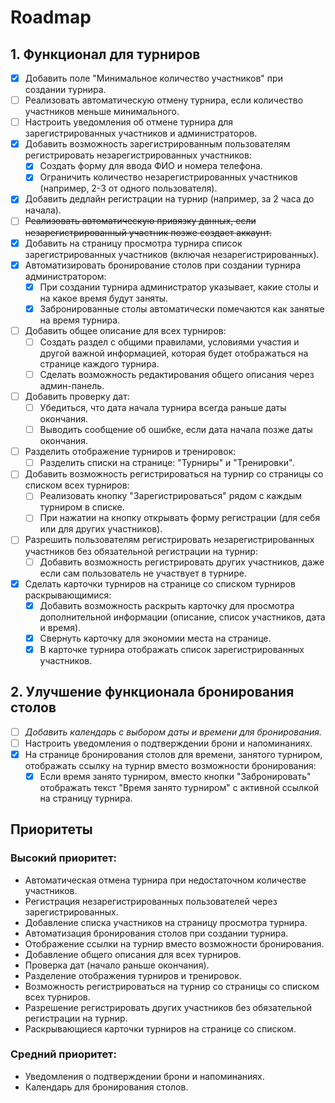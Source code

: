 # Roadmap

## 1. Функционал для турниров
- [x] Добавить поле "Минимальное количество участников" при создании турнира.
- [ ] Реализовать автоматическую отмену турнира, если количество участников меньше минимального.
- [ ] Настроить уведомления об отмене турнира для зарегистрированных участников и администраторов.
- [x] Добавить возможность зарегистрированным пользователям регистрировать незарегистрированных участников:
  - [x] Создать форму для ввода ФИО и номера телефона.
  - [x] Ограничить количество незарегистрированных участников (например, 2-3 от одного пользователя).
- [x] Добавить дедлайн регистрации на турнир (например, за 2 часа до начала).
- [ ] ~~Реализовать автоматическую привязку данных, если незарегистрированный участник позже создает аккаунт.~~
- [x] Добавить на страницу просмотра турнира список зарегистрированных участников (включая незарегистрированных).
- [x] Автоматизировать бронирование столов при создании турнира администратором:
  - [x] При создании турнира администратор указывает, какие столы и на какое время будут заняты.
  - [x] Забронированные столы автоматически помечаются как занятые на время турнира.
- [ ] Добавить общее описание для всех турниров:
  - [ ] Создать раздел с общими правилами, условиями участия и другой важной информацией, которая будет отображаться на странице каждого турнира.
  - [ ] Сделать возможность редактирования общего описания через админ-панель.
- [ ] Добавить проверку дат:
  - [ ] Убедиться, что дата начала турнира всегда раньше даты окончания.
  - [ ] Выводить сообщение об ошибке, если дата начала позже даты окончания.
- [ ] Разделить отображение турниров и тренировок:
  - [ ] Разделить списки на странице: "Турниры" и "Тренировки".
- [ ] Добавить возможность регистрироваться на турнир со страницы со списком всех турниров:
  - [ ] Реализовать кнопку "Зарегистрироваться" рядом с каждым турниром в списке.
  - [ ] При нажатии на кнопку открывать форму регистрации (для себя или для других участников).
- [ ] Разрешить пользователям регистрировать незарегистрированных участников без обязательной регистрации на турнир:
  - [ ] Добавить возможность регистрировать других участников, даже если сам пользователь не участвует в турнире.
- [x] Сделать карточки турниров на странице со списком турниров раскрывающимися:
  - [x] Добавить возможность раскрыть карточку для просмотра дополнительной информации (описание, список участников, дата и время).
  - [x] Свернуть карточку для экономии места на странице.
  - [x] В карточке турнира отображать список зарегистрированных участников.

## 2. Улучшение функционала бронирования столов
- [ ] _Добавить календарь с выбором даты и времени для бронирования._
- [ ] Настроить уведомления о подтверждении брони и напоминаниях.
- [x] На странице бронирования столов для времени, занятого турниром, отображать ссылку на турнир вместо возможности бронирования:
  - [x] Если время занято турниром, вместо кнопки "Забронировать" отображать текст "Время занято турниром" с активной ссылкой на страницу турнира.

## Приоритеты
### Высокий приоритет:
- Автоматическая отмена турнира при недостаточном количестве участников.
- Регистрация незарегистрированных пользователей через зарегистрированных.
- Добавление списка участников на страницу просмотра турнира.
- Автоматизация бронирования столов при создании турнира.
- Отображение ссылки на турнир вместо возможности бронирования.
- Добавление общего описания для всех турниров.
- Проверка дат (начало раньше окончания).
- Разделение отображения турниров и тренировок.
- Возможность регистрироваться на турнир со страницы со списком всех турниров.
- Разрешение регистрировать других участников без обязательной регистрации на турнир.
- Раскрывающиеся карточки турниров на странице со списком.

### Средний приоритет:
- Уведомления о подтверждении брони и напоминаниях.
- Календарь для бронирования столов.
